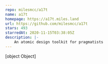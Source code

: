 ```yaml
---
repo: milesmcc/a17t
name: a17t
homepage: https://a17t.miles.land
url: https://github.com/milesmcc/a17t
stars: 493
starredAt: 2020-11-15T03:38:05Z
description: |-
    An atomic design toolkit for pragmatists
---
```


[object Object]
